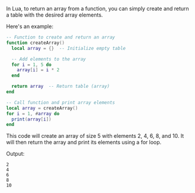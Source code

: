 In Lua, to return an array from a function, you can simply create and return a table with the desired array elements.

Here's an example:

```lua
-- Function to create and return an array
function createArray()
  local array = {}  -- Initialize empty table

  -- Add elements to the array
  for i = 1, 5 do
    array[i] = i * 2
  end

  return array  -- Return table (array)
end

-- Call function and print array elements
local array = createArray()
for i = 1, #array do
  print(array[i])
end
```

This code will create an array of size 5 with elements 2, 4, 6, 8, and 10. It will then return the array and print its elements using a for loop. 

Output:
```
2
4
6
8
10
```